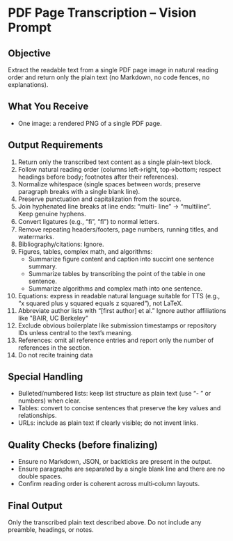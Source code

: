 # PDF Page Transcription – Vision Prompt

## Objective
Extract the readable text from a single PDF page image in natural reading order and return only the plain text (no Markdown, no code fences, no explanations).

## What You Receive
- One image: a rendered PNG of a single PDF page.

## Output Requirements
1. Return only the transcribed text content as a single plain‑text block.
2. Follow natural reading order (columns left→right, top→bottom; respect headings before body; footnotes after their references).
3. Normalize whitespace (single spaces between words; preserve paragraph breaks with a single blank line).
4. Preserve punctuation and capitalization from the source.
5. Join hyphenated line breaks at line ends: “multi-
   line” → “multiline”. Keep genuine hyphens.
6. Convert ligatures (e.g., “ﬁ”, “ﬂ”) to normal letters.
7. Remove repeating headers/footers, page numbers, running titles, and watermarks.
8. Bibliography/citations: Ignore.
9. Figures, tables, complex math, and algorithms:
   - Summarize figure content and caption into succint one sentence summary.
   - Summarize tables by transcribing the point of the table in one sentence.
   - Summarize algorithms and complex math into one sentence.
10. Equations: express in readable natural language suitable for TTS (e.g., “x squared plus y squared equals z squared”), not LaTeX.
11. Abbreviate author lists with “[first author] et al.” Ignore author affiliations like "BAIR, UC Berkeley"
12. Exclude obvious boilerplate like submission timestamps or repository IDs unless central to the text’s meaning.
13. References: omit all reference entries and report only the number of references in the section.
14. Do not recite training data

## Special Handling
- Bulleted/numbered lists: keep list structure as plain text (use “- ” or numbers) when clear.
- Tables: convert to concise sentences that preserve the key values and relationships.
- URLs: include as plain text if clearly visible; do not invent links.

## Quality Checks (before finalizing)
- Ensure no Markdown, JSON, or backticks are present in the output.
- Ensure paragraphs are separated by a single blank line and there are no double spaces.
- Confirm reading order is coherent across multi‑column layouts.

## Final Output
Only the transcribed plain text described above. Do not include any preamble, headings, or notes.

